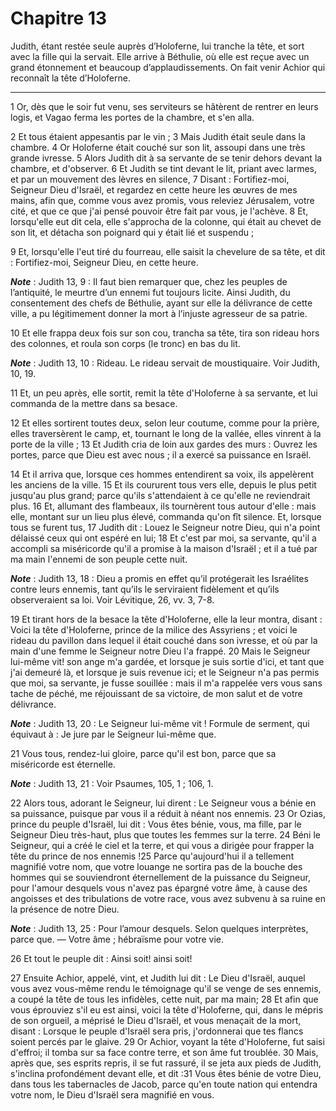 # Chapitre 13

Judith, étant restée seule auprès d’Holoferne, lui tranche la tête, et sort avec la fille qui la servait.
Elle arrive à Béthulie, où elle est reçue avec un grand étonnement et beaucoup d’applaudissements.
On fait venir Achior qui reconnaît la tête d’Holoferne.

***

1 Or, dès que le soir fut venu, ses serviteurs se hâtèrent de rentrer en leurs logis, et Vagao ferma les portes de la chambre, et s'en alla.

2 Et tous étaient appesantis par le vin ; 3 Mais Judith était seule dans la chambre. 4 Or Holoferne était couché sur son lit, assoupi dans une très grande ivresse. 5 Alors Judith dit à sa servante de se tenir dehors devant la chambre, et d'observer. 6 Et Judith se tint devant le lit, priant avec larmes, et par un mouvement des lèvres en silence, 7 Disant : Fortifiez-moi, Seigneur Dieu d'Israël, et regardez en cette heure les œuvres de mes mains, afin que, comme vous avez promis, vous releviez Jérusalem, votre cité, et que ce que j'ai pensé pouvoir être fait par vous, je l'achève. 8 Et, lorsqu'elle eut dit cela, elle s'approcha de la colonne, qui était au chevet de son lit, et détacha son poignard qui y était lié et suspendu ;

9 Et, lorsqu'elle l'eut tiré du fourreau, elle saisit la chevelure de sa tête, et dit : Fortifiez-moi, Seigneur Dieu, en cette heure.

***Note*** :  Judith 13, 9 : Il faut bien remarquer que, chez les peuples de l’antiquité, le meurtre d’un ennemi fut toujours licite. Ainsi Judith, du consentement des chefs de Béthulie, ayant sur elle la délivrance de cette ville, a pu légitimement donner la mort à l’injuste agresseur de sa patrie.

10 Et elle frappa deux fois sur son cou, trancha sa tête, tira son rideau hors des colonnes, et roula son corps (le tronc) en bas du lit.

***Note*** :  Judith 13, 10 : Rideau. Le rideau servait de moustiquaire. Voir Judith, 10, 19.

11 Et, un peu après, elle sortit, remit la tête d'Holoferne à sa servante, et lui commanda de la mettre dans sa besace.


12 Et elles sortirent toutes deux, selon leur coutume, comme pour la prière, elles traversèrent le camp, et, tournant le long de la vallée, elles vinrent à la porte de la ville ; 13 Et Judith cria de loin aux gardes des murs : Ouvrez les portes, parce que Dieu est avec nous ; il a exercé sa puissance en Israël.


14 Et il arriva que, lorsque ces hommes entendirent sa voix, ils appelèrent les anciens de la ville. 15 Et ils coururent tous vers elle, depuis le plus petit jusqu'au plus grand; parce qu'ils s'attendaient à ce qu'elle ne reviendrait plus. 16 Et, allumant des flambeaux, ils tournèrent tous autour d'elle : mais elle, montant sur un lieu plus élevé, commanda qu'on fît silence. Et, lorsque tous se furent tus, 17 Judith dit : Louez le Seigneur notre Dieu, qui n'a point délaissé ceux qui ont espéré en lui; 18 Et c'est par moi, sa servante, qu'il a accompli sa miséricorde qu'il a promise à la maison d'Israël ; et il a tué par ma main l'ennemi de son peuple cette nuit.

***Note*** :  Judith 13, 18 : Dieu a promis en effet qu’il protégerait les Israélites contre leurs ennemis, tant qu’ils le serviraient fidèlement et qu’ils observeraient sa loi. Voir Lévitique, 26, vv. 3, 7-8.

19 Et tirant hors de la besace la tête d'Holoferne, elle la leur montra, disant : Voici la tête d'Holoferne, prince de la milice des Assyriens ; et voici le rideau du pavillon dans lequel il était couché dans son ivresse, et où par la main d'une femme le Seigneur notre Dieu l'a frappé. 20 Mais le Seigneur lui-même vit! son ange m'a gardée, et lorsque je suis sortie d'ici, et tant que j'ai demeuré là, et lorsque je suis revenue ici; et le Seigneur n'a pas permis que moi, sa servante, je fusse souillée : mais il m'a rappelée vers vous sans tache de péché, me réjouissant de sa victoire, de mon salut et de votre délivrance.

***Note*** :  Judith 13, 20 : Le Seigneur lui-même vit ! Formule de serment, qui équivaut à : Je jure par le Seigneur lui-même que.

21 Vous tous, rendez-lui gloire, parce qu'il est bon, parce que sa miséricorde est éternelle.

***Note*** :  Judith 13, 21 : Voir Psaumes, 105, 1 ; 106, 1.


22 Alors tous, adorant le Seigneur, lui dirent : Le Seigneur vous a bénie en sa puissance, puisque par vous il a réduit à néant nos ennemis. 23 Or Ozias, prince du peuple d'Israël, lui dit : Vous êtes bénie, vous, ma fille, par le Seigneur Dieu très-haut, plus que toutes les femmes sur la terre. 24 Béni le Seigneur, qui a créé le ciel et la terre, et qui vous a dirigée pour frapper la tête du prince de nos ennemis !25 Parce qu'aujourd'hui il a tellement magnifié votre nom, que votre louange ne sortira pas de la bouche des hommes qui se souviendront éternellement de la puissance du Seigneur, pour l'amour desquels vous n'avez pas épargné votre âme, à cause des angoisses et des tribulations de votre race, vous avez subvenu à sa ruine en la présence de notre Dieu.

***Note*** :  Judith 13, 25 : Pour l’amour desquels. Selon quelques interprètes, parce que. ― Votre âme ; hébraïsme pour votre vie.

26 Et tout le peuple dit : Ainsi soit! ainsi soit!


27 Ensuite Achior, appelé, vint, et Judith lui dit : Le Dieu d'Israël, auquel vous avez vous-même rendu le témoignage qu'il se venge de ses ennemis, a coupé la tête de tous les infidèles, cette nuit, par ma main; 28 Et afin que vous éprouviez s'il eu est ainsi, voici la tête d'Holoferne, qui, dans le mépris de son orgueil, a méprisé le Dieu d'Israël, et vous menaçait de la mort, disant : Lorsque le peuple d'Israël sera pris, j'ordonnerai que tes flancs soient percés par le glaive. 29 Or Achior, voyant la tête d'Holoferne, fut saisi d'effroi; il tomba sur sa face contre terre, et son âme fut troublée. 30 Mais, après que, ses esprits repris, il se fut rassuré, il se jeta aux pieds de Judith, s'inclina profondément devant elle, et dit :31 Vous êtes bénie de votre Dieu, dans tous les tabernacles de Jacob, parce qu'en toute nation qui entendra votre nom, le Dieu d'Israël sera magnifié en vous.

